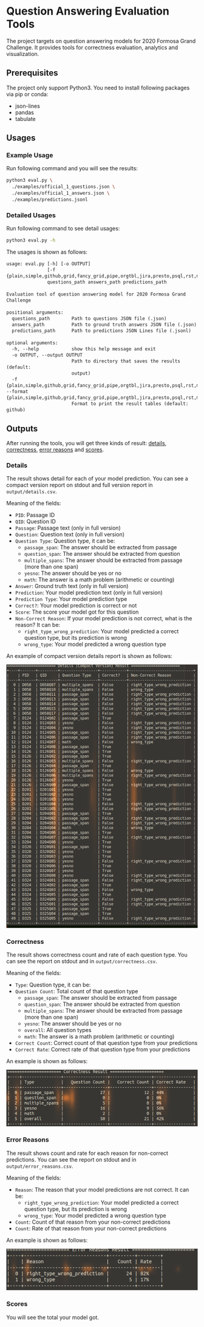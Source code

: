 # Question Answering Evaluation Tools

The project targets on question answering models for 2020 Formosa Grand Challenge. It provides tools for correctness evaluation, analytics and visualization.

## Prerequisites

The project only support Python3. You need to install following packages via pip or conda:

- json-lines
- pandas
- tabulate

## Usages

### Example Usage

Run following command and you will see the results:

```bash
python3 eval.py \
  ./examples/official_1_questions.json \
  ./examples/official_1_answers.json \
  ./examples/predictions.jsonl
```

### Detailed Usages

Run following command to see detail usages:

```bash
python3 eval.py -h
```

The usages is shown as follows:

```
usage: eval.py [-h] [-o OUTPUT]
               [-f {plain,simple,github,grid,fancy_grid,pipe,orgtbl,jira,presto,psql,rst,mediawiki,moinmoin,youtrack,html,latex,latex_raw,latex_booktabs,textile}]
               questions_path answers_path predictions_path

Evaluation tool of question answering model for 2020 Formosa Grand Challenge

positional arguments:
  questions_path        Path to questions JSON file (.json)
  answers_path          Path to ground truth answers JSON file (.json)
  predictions_path      Path to predictions JSON Lines file (.jsonl)

optional arguments:
  -h, --help            show this help message and exit
  -o OUTPUT, --output OUTPUT
                        Path to directory that saves the results (default:
                        output)
  -f {plain,simple,github,grid,fancy_grid,pipe,orgtbl,jira,presto,psql,rst,mediawiki,moinmoin,youtrack,html,latex,latex_raw,latex_booktabs,textile}, --format {plain,simple,github,grid,fancy_grid,pipe,orgtbl,jira,presto,psql,rst,mediawiki,moinmoin,youtrack,html,latex,latex_raw,latex_booktabs,textile}
                        Format to print the result tables (default: github)
```

## Outputs

After running the tools, you will get three kinds of result: [details](#details), [correctness](#correctness), [error reasons](#error-reasons) and [scores](#scores).

### Details

The result shows detail for each of your model prediction. You can see a compact version report on stdout and full version report in `output/details.csv`.

Meaning of the fields:

- `PID`: Passage ID
- `QID`: Question ID
- `Passage`: Passage text (only in full version)
- `Question`: Question text (only in full version)
- `Question Type`: Question type, it can be:
    - `passage_span`: The answer should be extracted from passage
    - `question_span`: The answer should be extracted from question
    - `multiple_spans`: The answer should be extracted from passage (more than one span)
    - `yesno`: The answer should be yes or no
    - `math`: The answer is a math problem (arithmetic or counting)
- `Answer`: Ground truth text (only in full version)
- `Prediction`: Your model prediction text (only in full version)
- `Prediction Type`: Your model prediction type
- `Correct?`: Your model prediction is correct or not
- `Score`: The score your model got for this question
- `Non-Correct Reason`: If your model prediction is not correct, what is the reason? It can be:
    - `right_type_wrong_prediction`: Your model predicted a correct question type, but its prediction is wrong
    - `wrong_type`: Your model predicted a wrong question type

An example of compact version details report is shown as follows:

![](images/details.png)

### Correctness

The result shows correctness count and rate of each question type. You can see the report on stdout and in `output/correctness.csv`.

Meaning of the fields:

- `Type`: Question type, it can be:
- `Question Count`: Total count of that question type
    - `passage_span`: The answer should be extracted from passage
    - `question_span`: The answer should be extracted from question
    - `multiple_spans`: The answer should be extracted from passage (more than one span)
    - `yesno`: The answer should be yes or no
    - `overall`: All question types
    - `math`: The answer is a math problem (arithmetic or counting)
- `Correct Count`: Correct count of that question type from your predictions
- `Correct Rate`: Correct rate of that question type from your predictions

An example is shown as follows:

![](images/correctness.png)

### Error Reasons

The result shows count and rate for each reason for non-correct predictions. You can see the report on stdout and in `output/error_reasons.csv`.

Meaning of the fields:

- `Reason`: The reason that your model predictions are not correct. It can be:
    - `right_type_wrong_prediction`: Your model predicted a correct question type, but its prediction is wrong
    - `wrong_type`: Your model predicted a wrong question type
- `Count`: Count of that reason from your non-correct predictions
- `Count`: Rate of that reason from your non-correct predictions

An example is shown as follows:

![](images/error_reasons.png)

### Scores

You will see the total your model got.
